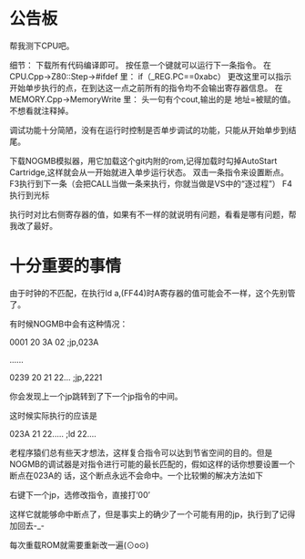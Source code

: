 # 公告板
帮我测下CPU吧。

细节：
下载所有代码编译即可。
按任意一个键就可以运行下一条指令。
在CPU.Cpp->Z80::Step->#ifdef 里：
if（_REG.PC==0xabc） 更改这里可以指示开始单步执行的点，在到达这一点之前所有的指令均不会输出寄存器信息。
在MEMORY.Cpp->MemoryWrite 里：
头一句有个cout,输出的是 地址=被赋的值。不想看就注释掉。

调试功能十分简陋，没有在运行时控制是否单步调试的功能，只能从开始单步到结尾。

下载NOGMB模拟器，用它加载这个git内附的rom,记得加载时勾掉AutoStart Cartridge,这样就会从一开始就进入单步运行状态。
双击一条指令来设置断点。
F3执行到下一条（会把CALL当做一条来执行，你就当做是VS中的“逐过程”）
F4执行到光标

执行时对比右侧寄存器的值，如果有不一样的就说明有问题，看看是哪有问题，帮我改了最好。

# 十分重要的事情

由于时钟的不匹配，在执行ld a,(FF44)时A寄存器的值可能会不一样，这个先别管了。

有时候NOGMB中会有这种情况：

0001 20 3A 02     ;jp,023A

......

0239 20 21 22...  ;jp,2221

你会发现上一个jp跳转到了下一个jp指令的中间。

这时候实际执行的应该是

023A 21 22.....   ;ld 22....

老程序猿们总有些天才想法，这样复合指令可以达到节省空间的目的。但是NOGMB的调试器是对指令进行可能的最长匹配的，假如这样的话你想要设置一个断点在023A的
话，这个断点永远不会命中。一个比较懒的解决方法如下

右键下一个jp，选修改指令，直接打‘00’

这样它就能够命中断点了，但是事实上的确少了一个可能有用的jp，执行到了记得加回去-_-

每次重载ROM就需要重新改一遍(⊙o⊙)


